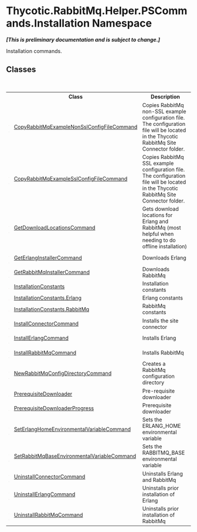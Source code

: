 # Thycotic.RabbitMq.Helper.PSCommands.Installation Namespace
 _**\[This is preliminary documentation and is subject to change.\]**_

Installation commands.


## Classes
&nbsp;<table><tr><th></th><th>Class</th><th>Description</th></tr><tr><td>![Public class](media/pubclass.gif "Public class")![Code example](media/CodeExample.png "Code example")</td><td><a href="T_Thycotic_RabbitMq_Helper_PSCommands_Installation_CopyRabbitMqExampleNonSslConfigFileCommand">CopyRabbitMqExampleNonSslConfigFileCommand</a></td><td>
Copies RabbitMq non-SSL example configuration file. The configuration file will be located in the Thycotic RabbitMq Site Connector folder.</td></tr><tr><td>![Public class](media/pubclass.gif "Public class")![Code example](media/CodeExample.png "Code example")</td><td><a href="T_Thycotic_RabbitMq_Helper_PSCommands_Installation_CopyRabbitMqExampleSslConfigFileCommand">CopyRabbitMqExampleSslConfigFileCommand</a></td><td>
Copies RabbitMq SSL example configuration file. The configuration file will be located in the Thycotic RabbitMq Site Connector folder.</td></tr><tr><td>![Public class](media/pubclass.gif "Public class")![Code example](media/CodeExample.png "Code example")</td><td><a href="T_Thycotic_RabbitMq_Helper_PSCommands_Installation_GetDownloadLocationsCommand">GetDownloadLocationsCommand</a></td><td>
Gets download locations for Erlang and RabbitMq (most helpful when needing to do offline installation)</td></tr><tr><td>![Public class](media/pubclass.gif "Public class")![Code example](media/CodeExample.png "Code example")</td><td><a href="T_Thycotic_RabbitMq_Helper_PSCommands_Installation_GetErlangInstallerCommand">GetErlangInstallerCommand</a></td><td>
Downloads Erlang</td></tr><tr><td>![Public class](media/pubclass.gif "Public class")![Code example](media/CodeExample.png "Code example")</td><td><a href="T_Thycotic_RabbitMq_Helper_PSCommands_Installation_GetRabbitMqInstallerCommand">GetRabbitMqInstallerCommand</a></td><td>
Downloads RabbitMq</td></tr><tr><td>![Public class](media/pubclass.gif "Public class")</td><td><a href="T_Thycotic_RabbitMq_Helper_PSCommands_Installation_InstallationConstants">InstallationConstants</a></td><td>
Installation constants</td></tr><tr><td>![Public class](media/pubclass.gif "Public class")</td><td><a href="T_Thycotic_RabbitMq_Helper_PSCommands_Installation_InstallationConstants_Erlang">InstallationConstants.Erlang</a></td><td>
Erlang constants</td></tr><tr><td>![Public class](media/pubclass.gif "Public class")</td><td><a href="T_Thycotic_RabbitMq_Helper_PSCommands_Installation_InstallationConstants_RabbitMq">InstallationConstants.RabbitMq</a></td><td>
RabbitMq constants</td></tr><tr><td>![Public class](media/pubclass.gif "Public class")![Code example](media/CodeExample.png "Code example")</td><td><a href="T_Thycotic_RabbitMq_Helper_PSCommands_Installation_InstallConnectorCommand">InstallConnectorCommand</a></td><td>
Installs the site connector</td></tr><tr><td>![Public class](media/pubclass.gif "Public class")![Code example](media/CodeExample.png "Code example")</td><td><a href="T_Thycotic_RabbitMq_Helper_PSCommands_Installation_InstallErlangCommand">InstallErlangCommand</a></td><td>
Installs Erlang</td></tr><tr><td>![Public class](media/pubclass.gif "Public class")![Code example](media/CodeExample.png "Code example")</td><td><a href="T_Thycotic_RabbitMq_Helper_PSCommands_Installation_InstallRabbitMqCommand">InstallRabbitMqCommand</a></td><td>
Installs RabbitMq</td></tr><tr><td>![Public class](media/pubclass.gif "Public class")![Code example](media/CodeExample.png "Code example")</td><td><a href="T_Thycotic_RabbitMq_Helper_PSCommands_Installation_NewRabbitMqConfigDirectoryCommand">NewRabbitMqConfigDirectoryCommand</a></td><td>
Creates a RabbitMq configuration directory</td></tr><tr><td>![Public class](media/pubclass.gif "Public class")</td><td><a href="T_Thycotic_RabbitMq_Helper_PSCommands_Installation_PrerequisiteDownloader">PrerequisiteDownloader</a></td><td>
Pre-requisite downloader</td></tr><tr><td>![Public class](media/pubclass.gif "Public class")</td><td><a href="T_Thycotic_RabbitMq_Helper_PSCommands_Installation_PrerequisiteDownloaderProgress">PrerequisiteDownloaderProgress</a></td><td>
Prerequisite downloader</td></tr><tr><td>![Public class](media/pubclass.gif "Public class")![Code example](media/CodeExample.png "Code example")</td><td><a href="T_Thycotic_RabbitMq_Helper_PSCommands_Installation_SetErlangHomeEnvironmentalVariableCommand">SetErlangHomeEnvironmentalVariableCommand</a></td><td>
Sets the ERLANG_HOME environmental variable</td></tr><tr><td>![Public class](media/pubclass.gif "Public class")![Code example](media/CodeExample.png "Code example")</td><td><a href="T_Thycotic_RabbitMq_Helper_PSCommands_Installation_SetRabbitMqBaseEnvironmentalVariableCommand">SetRabbitMqBaseEnvironmentalVariableCommand</a></td><td>
Sets the RABBITMQ_BASE environmental variable</td></tr><tr><td>![Public class](media/pubclass.gif "Public class")![Code example](media/CodeExample.png "Code example")</td><td><a href="T_Thycotic_RabbitMq_Helper_PSCommands_Installation_UninstallConnectorCommand">UninstallConnectorCommand</a></td><td>
Uninstalls Erlang and RabbitMq</td></tr><tr><td>![Public class](media/pubclass.gif "Public class")![Code example](media/CodeExample.png "Code example")</td><td><a href="T_Thycotic_RabbitMq_Helper_PSCommands_Installation_UninstallErlangCommand">UninstallErlangCommand</a></td><td>
Uninstalls prior installation of Erlang</td></tr><tr><td>![Public class](media/pubclass.gif "Public class")![Code example](media/CodeExample.png "Code example")</td><td><a href="T_Thycotic_RabbitMq_Helper_PSCommands_Installation_UninstallRabbitMqCommand">UninstallRabbitMqCommand</a></td><td>
Uninstalls prior installation of RabbitMq</td></tr></table>&nbsp;
